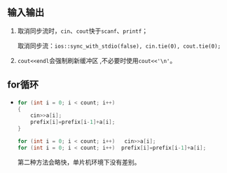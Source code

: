 ## 输入输出


1. 取消同步流时，`cin`、`cout`快于`scanf`、`printf`；

   取消同步流：`ios::sync_with_stdio(false), cin.tie(0), cout.tie(0);`

2. `cout<<endl`会强制刷新缓冲区 ,不必要时使用`cout<<'\n'`。

## for循环

- ```c++
  for (int i = 0; i < count; i++)
  {
      cin>>a[i];
      prefix[i]=prefix[i-1]+a[i];
  }
  ```
  ```c++
  for (int i = 0; i < count; i++)   cin>>a[i];
  for (int i = 0; i < count; i++)  prefix[i]=prefix[i-1]+a[i];
  ```
  
  第二种方法会略快，单片机环境下没有差别。
